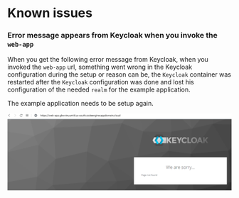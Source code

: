 # Known issues
### Error message appears from Keycloak when you invoke the `web-app`

When you get the following error message from Keycloak, when you invoked the `web-app` url, something went wrong in the Keycloak configuration during the setup or reason can be, the `Keycloak` container was restarted after the `Keycloak` configuration was done and lost his configuration of the needed `realm` for the example application.
 
The example application needs to be setup again.

![](images/issue01.png)

